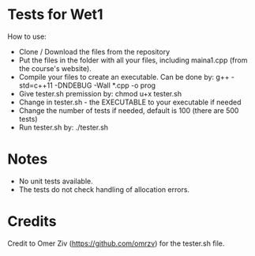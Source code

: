 # Tests for Wet1
How to use:
* Clone / Download the files from the repository
* Put the files in the folder with all your files, including maina1.cpp (from the course's website).
* Compile your files to create an executable. Can be done by: g++ -std=c++11 -DNDEBUG -Wall *.cpp -o prog
* Give tester.sh premission by: chmod u+x tester.sh
* Change in tester.sh - the EXECUTABLE to your executable if needed
* Change the number of tests if needed, default is 100 (there are 500 tests)
* Run tester.sh by: ./tester.sh

# Notes
* No unit tests available.
* The tests do not check handling of allocation errors.

# Credits
Credit to Omer Ziv (https://github.com/omrzv) for the tester.sh file.
